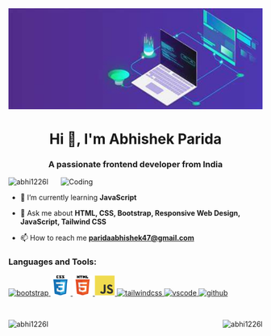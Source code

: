 <img src="https://github.com/Abhi1226L/Abhi1226L/blob/main/banner.jpg" width="1200" height="200" />
<h1 align="center">Hi 👋, I'm Abhishek Parida</h1>
<h3 align="center">A passionate frontend developer from India</h3>
<img align="right" alt="Coding" width="400" src="https://tse3.mm.bing.net/th?id=OIP.LEH5tUEQReWe8Iu-UEV3PgHaFj&pid=Api&P=0&h=220">

<p align="left"> <img src="https://komarev.com/ghpvc/?username=abhi1226l&label=Profile%20views&color=0e75b6&style=flat" alt="abhi1226l" /> </p>

- 🌱 I’m currently learning **JavaScript**

- 💬 Ask me about **HTML, CSS, Bootstrap, Responsive Web Design, JavaScript, Tailwind CSS**

- 📫 How to reach me **paridaabhishek47@gmail.com**

<h3 align="left">Languages and Tools:</h3>
<p align="left">
  <a href="https://getbootstrap.com" target="_blank" rel="noreferrer">
    <img src="https://v5.getbootstrap.com/docs/5.0/assets/brand/bootstrap-logo-shadow.png" alt="bootstrap" width="40" height="40"/>
  </a>
  <a href="https://www.w3schools.com/css/" target="_blank" rel="noreferrer">
    <img src="https://raw.githubusercontent.com/devicons/devicon/master/icons/css3/css3-original-wordmark.svg" alt="css3" width="40" height="40"/>
  </a>
  <a href="https://www.w3.org/html/" target="_blank" rel="noreferrer">
    <img src="https://raw.githubusercontent.com/devicons/devicon/master/icons/html5/html5-original-wordmark.svg" alt="html5" width="40" height="40"/>
  </a>
  <a href="https://developer.mozilla.org/en-US/docs/Web/JavaScript" target="_blank" rel="noreferrer">
    <img src="https://raw.githubusercontent.com/devicons/devicon/master/icons/javascript/javascript-original.svg" alt="javascript" width="40" height="40"/>
  </a>
  <a href="https://tailwindcss.com" target="_blank" rel="noreferrer">
    <img src="https://www.vectorlogo.zone/logos/tailwindcss/tailwindcss-icon.svg" alt="tailwindcss" width="40" height="40"/>
  </a>
  <a href="https://code.visualstudio.com/" target="_blank" rel="noreferrer">
    <img src="https://cdn.jsdelivr.net/gh/devicons/devicon/icons/vscode/vscode-original.svg" alt="vscode" width="40" height="40"/>
  </a>
  <a href="https://github.com/" target="_blank" rel="noreferrer">
    <img src="https://tse2.mm.bing.net/th?id=OIP.wQ459zQBvMYsMHVWdJ-9kAHaD4&pid=Api&P=0&h=220" alt="github" width="40" height="40"/>
  </a>
</p>

<br>

<p><img align="left" src="https://github-readme-stats.vercel.app/api/top-langs?username=abhi1226l&show_icons=true&locale=en&layout=compact" alt="abhi1226l" /></p>
<p><img align="right" src="https://github-readme-streak-stats.herokuapp.com/?user=abhi1226l&" alt="abhi1226l" /></p>
<br><br><br><br><br><br><br><br><br><br>
